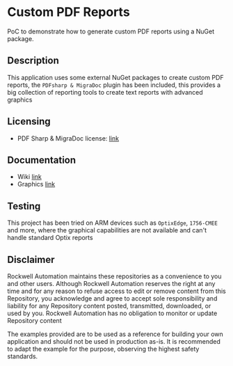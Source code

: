 # Custom PDF Reports

PoC to demonstrate how to generate custom PDF reports using a NuGet package.

## Description

This application uses some external NuGet packages to create custom PDF reports, the `PDFsharp & MigraDoc` plugin has been included, this provides a big collection of reporting tools to create text reports with advanced graphics

## Licensing

- PDF Sharp & MigraDoc license: [link](http://www.pdfsharp.net/Licensing.ashx)

## Documentation

- Wiki [link](http://www.pdfsharp.net/wiki/MainPage.ashx)
- Graphics [link](http://www.pdfsharp.net/wiki/Graphics-sample.ashx)

## Testing

This project has been tried on ARM devices such as `OptixEdge`, `1756-CMEE` and more, where the graphical capabilities are not available and can't handle standard Optix reports

## Disclaimer

Rockwell Automation maintains these repositories as a convenience to you and other users. Although Rockwell Automation reserves the right at any time and for any reason to refuse access to edit or remove content from this Repository, you acknowledge and agree to accept sole responsibility and liability for any Repository content posted, transmitted, downloaded, or used by you. Rockwell Automation has no obligation to monitor or update Repository content

The examples provided are to be used as a reference for building your own application and should not be used in production as-is. It is recommended to adapt the example for the purpose, observing the highest safety standards.

